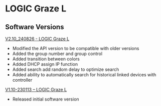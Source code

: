 # LOGIC Graze L

## Software Versions

[V2.10_240826 - LOGIC Graze L](https://github.com/CHAUVET-ILUMINARC/LOGICGZL/blob/2815852fde32da0e94848e0c250055b4fe232793/firmware/V2.10_240826.zip)
- Modified the API version to be compatible with older versions
- Added the group number and group control
- Added transition between colors
- Added DHCP assign IP function
- Added search add random delay to optimize search
- Added ability to automatically search for historical linked devices with controller
 
[V1.10-230113 – LOGIC Graze L](https://github.com/CHAUVET-ILUMINARC/LOGICGZL/blob/2815852fde32da0e94848e0c250055b4fe232793/firmware/V1.10_230113.zip)
- Released initial software version
